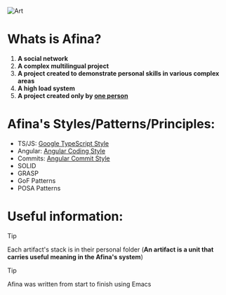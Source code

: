 ![Art](https://i.pinimg.com/originals/49/97/39/49973959dee5f0f904ebe2d28d34d7f9.jpg)
# Whats is Afina?
1. **A social network**
2. **A complex multilingual project**
3. **A project created to demonstrate personal skills in various complex areas**
4. **A high load system**
5. **A project created only by [one person](https://github.com/Yuki61803)**

# Afina's Styles/Patterns/Principles:
- TS/JS: [Google TypeScript Style](https://google.github.io/styleguide/tsguide.html)
- Angular: [Angular Coding Style](https://angular.dev/style-guide)
- Commits: [Angular Commit Style](https://github.com/angular/angular/blob/22b96b9/CONTRIBUTING.md)
- SOLID
- GRASP
- GoF Patterns
- POSA Patterns

# Useful information:
> [!TIP]
> Each artifact's stack is in their personal folder (**An artifact is a unit that carries useful meaning in the Afina's system**)

> [!TIP]
> Afina was written from start to finish using Emacs